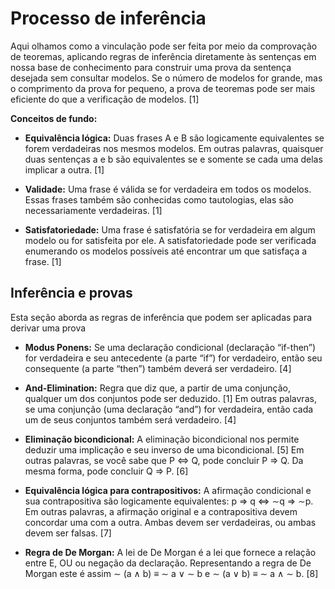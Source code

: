 # Processo de inferência

Aqui olhamos como a vinculação pode ser feita por meio da comprovação de teoremas, aplicando regras de inferência diretamente às sentenças em nossa base de conhecimento para construir uma prova da sentença desejada sem consultar modelos. Se o número de modelos for grande, mas o comprimento da prova for pequeno, a prova de teoremas pode ser mais eficiente do que a verificação de modelos.  [1]

**Conceitos de fundo:**

- **Equivalência lógica:** Duas frases A e B são logicamente equivalentes se forem verdadeiras nos mesmos modelos. Em outras palavras, quaisquer duas sentenças a e b são equivalentes se e somente se cada uma delas implicar a outra. [1]

- **Validade:** Uma frase é válida se for verdadeira em todos os modelos. Essas frases também são conhecidas como tautologias, elas são necessariamente verdadeiras. [1]

- **Satisfatoriedade:** Uma frase é satisfatória se for verdadeira em algum modelo ou for satisfeita por ele. A satisfatoriedade pode ser verificada enumerando os modelos possíveis até encontrar um que satisfaça a frase. [1]

## Inferência e provas

Esta seção aborda as regras de inferência que podem ser aplicadas para derivar uma prova

- **Modus Ponens:** Se uma declaração condicional (declaração “if-then”) for verdadeira e seu antecedente (a parte “if”) for verdadeiro, então seu consequente (a parte “then”) também deverá ser verdadeiro. [4]

- **And-Elimination:** Regra que diz que, a partir de uma conjunção, qualquer um dos conjuntos pode ser deduzido. [1] Em outras palavras, se uma conjunção (uma declaração “and”) for verdadeira, então cada um de seus conjuntos também será verdadeiro. [4]

- **Eliminação bicondicional:** A eliminação bicondicional nos permite deduzir uma implicação e seu inverso de uma bicondicional. [5] Em outras palavras, se você sabe que P <=> Q, pode concluir P => Q. Da mesma forma, pode concluir Q => P. [6]

- **Equivalência lógica para contrapositivos:**  A afirmação condicional e sua contrapositiva são logicamente equivalentes: p => q <=> ∼q => ∼p. Em outras palavras, a afirmação original e a contrapositiva devem concordar uma com a outra. Ambas devem ser verdadeiras, ou ambas devem ser falsas. [7]

- **Regra de De Morgan:** A lei de De Morgan é a lei que fornece a relação entre E, OU ou negação da declaração. Representando a regra de De Morgan este é assim ∼ (a ∧ b) ≡ ∼ a ∨ ∼ b e ∼ (a ∨ b) ≡ ∼ a ∧ ∼ b. [8]